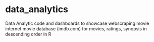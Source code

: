 # data_analytics
Data Analytic code and dashboards to showcase
webscraping movie internet movie database (imdb.com) for movies, ratings, synopsis in descending order in R 
